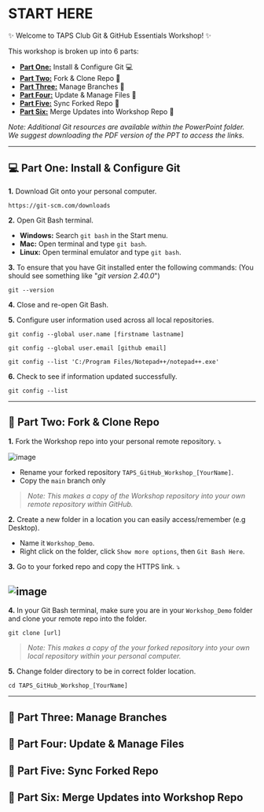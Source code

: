 # START HERE

✨ Welcome to TAPS Club Git & GitHub Essentials Workshop! ✨ 

This workshop is broken up into 6 parts:

- **[Part One:](#part-one-install--configure-git)** Install & Configure Git :computer:
- **[Part Two:](#part-two-fork--clone-repo)** Fork & Clone Repo :fork_and_knife:
- **[Part Three:](#part-three-manage-branches)** Manage Branches :cactus:
- **[Part Four:](#part-four-update--manage-files)** Update & Manage Files 📝 
- **[Part Five:](#part-five-sync-forked-repo)** Sync Forked Repo 🔄
- **[Part Six:](#part-six-merge-updates-into-workshop-repo)** Merge Updates into Workshop Repo 🤝

*Note: Additional Git resources are available within the PowerPoint folder. We suggest downloading the PDF version of the PPT to access the links.*

---

<!-- Part One -->

## :computer: Part One: Install & Configure Git

<strong>1.</strong> Download Git onto your personal computer.
```
https://git-scm.com/downloads
```
<strong>2.</strong> Open Git Bash terminal.

- **Windows:** Search `git bash` in the Start menu.
- **Mac:** Open terminal and type `git bash`.
- **Linux:** Open terminal emulator and type `git bash`.
  
<strong>3.</strong> To ensure that you have Git installed enter the following commands: (You should see something like "*git version 2.40.0*")
```
git --version
```
<strong>4.</strong> Close and re-open Git Bash.

<strong>5.</strong> Configure user information used across all local repositories.
```
git config --global user.name [firstname lastname]
```
```
git config --global user.email [github email]
```
```
git config --list 'C:/Program Files/Notepad++/notepad++.exe'
```
<strong>6.</strong> Check to see if information updated successfully.
```
git config --list
```
---

<!-- Part Two -->

## :fork_and_knife: Part Two: Fork & Clone Repo

<strong>1.</strong> Fork the Workshop repo into your personal remote repository. ⤵️

![image](https://github.com/rhollins8199/TAPS_GitHub_Workshop/assets/103677691/e60bcbc7-29cc-49a7-a37e-6ec126fb4a15) <!-- Replace when Finished -->

- Rename your forked repository `TAPS_GitHub_Workshop_[YourName]`.
- Copy the `main` branch only
> *Note: This makes a copy of the Workshop repository into your own remote repository within GitHub.*

<strong>2.</strong> Create a new folder in a location you can easily access/remember (e.g Desktop). 
- Name it `Workshop_Demo`.
- Right click on the folder, click `Show more options`, then `Git Bash Here`.
  
<strong>3.</strong> Go to your forked repo and copy the HTTPS link. ⤵️


![image](https://github.com/rhollins8199/TAPS_GitHub_Workshop/assets/103677691/7784d151-d24a-4b75-9bf8-2e203e4e2386)
---

<strong>4.</strong> In your Git Bash terminal, make sure you are in your `Workshop_Demo` folder and clone your remote repo into the folder.
```
git clone [url]
```
> *Note: This makes a copy of the your forked repository into your own local repository within your personal computer.*

<strong>5.</strong> Change folder directory to be in correct folder location.
```
cd TAPS_GitHub_Workshop_[YourName]
```




---
## :cactus: Part Three: Manage Branches
## 📝 Part Four: Update & Manage Files
## 🔄 Part Five: Sync Forked Repo
## 🤝 Part Six: Merge Updates into Workshop Repo
